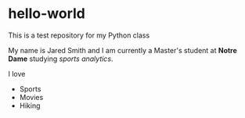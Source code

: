# hello-world
This is a test repository for my Python class

My name is Jared Smith and I am currently a Master's student at **Notre Dame** studying *sports analytics*. 

I love 
- Sports
- Movies
- Hiking
